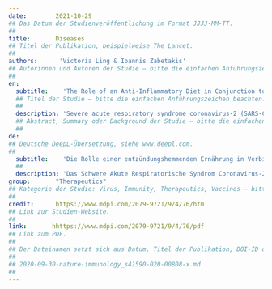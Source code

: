 ```yaml
---
date:        2021-10-29
## Das Datum der Studienveröffentlichung im Format JJJJ-MM-TT.
##
title:       Diseases
## Titel der Publikation, beispielweise The Lancet.
##
authors:      'Victoria Ling & Ioannis Zabetakis'
## Autorinnen und Autoren der Studie – bitte die einfachen Anführungszeichen beachten!
##
en:
  subtitle:    'The Role of an Anti-Inflammatory Diet in Conjunction to COVID-19'
  ## Titel der Studie – bitte die einfachen Anführungszeichen beachten!
  ##
  description: 'Severe acute respiratory syndrome coronavirus-2 (SARS-CoV-2), otherwise known as COVID-19, has challenged healthcare systems at an international level. COVID-19 suppresses the immune system by causing a systemic inflammatory response, also known as cytokine release syndrome, leaving COVID-19 patients with high levels of proinflammatory cytokines and chemokines. Nutrition’s function in the respiratory and immune systems has been investigated in much research, and its significance cannot be overstated, as the nutritional status of patients has been shown to be directly connected with the severity of the disease. Key dietary components such as vitamin C, D, omega-3 fatty acids, and zinc have shown potential in their anti-inflammatory effects, as well as the famous Mediterranean diet. This review aims to discuss the use of anti-inflammatory dietary approaches to prevent Sars-CoV-2 or lessen COVID-19 effects.'
  ## Abstract, Summary oder Background der Studie – bitte die einfachen Anführungszeichen beachten!
  ##
de: 
## Deutsche DeepL-Übersetzung, siehe www.deepl.com.
##
  subtitle:    'Die Rolle einer entzündungshemmenden Ernährung in Verbindung mit COVID-19'
  ##
  description: 'Das Schwere Akute Respiratorische Syndrom Coronavirus-2 (SARS-CoV-2), auch bekannt als COVID-19, hat die Gesundheitssysteme auf internationaler Ebene herausgefordert. COVID-19 unterdrückt das Immunsystem, indem es eine systemische Entzündungsreaktion hervorruft, die auch als Zytokinfreisetzungssyndrom bekannt ist und bei COVID-19-Patienten hohe Werte an proinflammatorischen Zytokinen und Chemokinen hinterlässt. Die Funktion der Ernährung für die Atemwege und das Immunsystem wurde in zahlreichen Forschungsarbeiten untersucht, und ihre Bedeutung kann gar nicht hoch genug eingeschätzt werden, da der Ernährungszustand der Patienten nachweislich in direktem Zusammenhang mit dem Schweregrad der Krankheit steht. Wichtige Nahrungsbestandteile wie Vitamin C, D, Omega-3-Fettsäuren und Zink haben sich als potenziell entzündungshemmend erwiesen, ebenso wie die berühmte Mittelmeerdiät. In dieser Übersichtsarbeit soll der Einsatz entzündungshemmender Ernährungsansätze zur Vorbeugung von Sars-CoV-2 oder zur Abschwächung der Auswirkungen von COVID-19 diskutiert werden.'
group:       "Therapeutics"
## Kategorie der Studie: Virus, Immunity, Therapeutics, Vaccines – bitte die Anführungszeichen beachten!
##
credit:      https://www.mdpi.com/2079-9721/9/4/76/htm
## Link zur Studien-Website.
##
link:       hhttps://www.mdpi.com/2079-9721/9/4/76/pdf
## Link zum PDF.
##
## Der Dateinamen setzt sich aus Datum, Titel der Publikation, DOI-ID der Studie (nach dem letzten Slash) und der Dateiendung zusammen. Bitte den Unterstrich vor der DOI-ID beachten!
##
## 2020-09-30-nature-immunology_s41590-020-00808-x.md
##
---
```

<object data="{{ page.link }}" style='height:calc(100vh - 400px); width: 100%' type='application/pdf'></object>